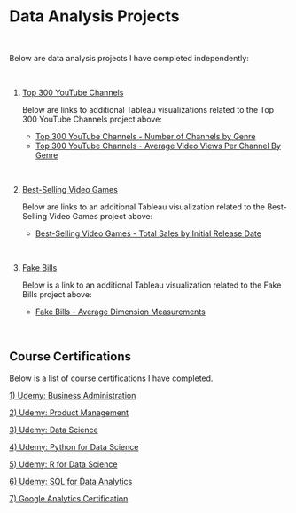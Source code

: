 # Data Analysis Projects

<br>

Below are data analysis projects I have completed independently:

<br>

1) [Top 300 YouTube Channels](https://github.com/jersonscruz/Data-Analysis-Projects/blob/main/2023%20Data%20Project%20-%2001%20Top%20300%20YouTube%20Channels.ipynb)
  
      Below are links to additional Tableau visualizations related to the Top 300 YouTube Channels project above:
  
      - [Top 300 YouTube Channels - Number of Channels by Genre](https://public.tableau.com/app/profile/jerson.cruz/viz/Top300YouTubeChannelsNumberOfChannelsByGenre/DashboardYT01)
      - [Top 300 YouTube Channels - Average Video Views Per Channel By Genre](https://public.tableau.com/app/profile/jerson.cruz/viz/Top300YouTubeChannelsAverageVideoViewsPerChannelByGenre/DashboardYT02)
  
<br>

2) [Best-Selling Video Games](https://github.com/jersonscruz/Data-Analysis-Projects/blob/main/2023%20Data%20Project%20-%2002%20Best-Selling%20Video%20Games.ipynb)
  
      Below are links to an additional Tableau visualization related to the Best-Selling Video Games project above:
  
      - [Best-Selling Video Games - Total Sales by Initial Release Date](https://public.tableau.com/app/profile/jerson.cruz/viz/BestSellingVideoGamesTotalSalesByInitialReleaseDate/ChartVG01)

<br>

3) [Fake Bills](https://github.com/jersonscruz/Data-Analysis-Projects/blob/main/2023%20Data%20Project%20-%2003%20Fake%20Bills.ipynb)
  
    Below is a link to an additional Tableau visualization related to the Fake Bills project above:
  
    - [Fake Bills - Average Dimension Measurements](https://public.tableau.com/app/profile/jerson.cruz/viz/FakeBillsAverageDimensionMeasurements/DashboardFB01)

<br>

## Course Certifications

Below is a list of course certifications I have completed.

[1) Udemy: Business Administration](https://www.udemy.com/certificate/UC-10fff2e9-2d71-43fc-bb75-70e77049b806/)

[2) Udemy: Product Management](https://www.udemy.com/certificate/UC-d85bd332-df51-473e-8650-e753e025aa9f/)

[3) Udemy: Data Science](https://www.udemy.com/certificate/UC-8b297df9-f0a2-4484-b589-a17885a1eaaa/)

[4) Udemy: Python for Data Science](https://www.udemy.com/certificate/UC-e11b1e60-2839-4a9f-93ef-f5a3def2197b/)

[5) Udemy: R for Data Science](https://www.udemy.com/certificate/UC-58bf5de6-1b27-4a3c-8977-14b7868d6a3c/)

[6) Udemy: SQL for Data Analytics](https://www.udemy.com/certificate/UC-f01487ca-c75e-4bbf-a671-e8ceb2dc7f82/)

[7) Google Analytics Certification](https://skillshop.exceedlms.com/student/award/W9xNCSWe1Nn52cB6HBxKUvzt)
